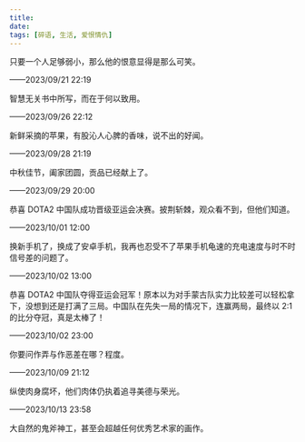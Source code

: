 ```yaml
---
title: 
date: 
tags: [碎语, 生活, 爱恨情仇]
---
```


只要一个人足够弱小，那么他的恨意显得是那么可笑。

——2023/09/21 22:19

智慧无关书中所写，而在于何以致用。

——2023/09/26 22:12

新鲜采摘的苹果，有股沁人心脾的香味，说不出的好闻。

——2023/09/28 21:19

中秋佳节，阖家团圆，贡品已经献上了。

——2023/09/29 20:00

恭喜 DOTA2 中国队成功晋级亚运会决赛。披荆斩棘，观众看不到，但他们知道。

——2023/10/01 12:00

换新手机了，换成了安卓手机，我再也忍受不了苹果手机龟速的充电速度与时不时信号差的问题了。

——2023/10/02 13:00

恭喜 DOTA2 中国队夺得亚运会冠军！原本以为对手蒙古队实力比较差可以轻松拿下，没想到还是打满了三局。中国队在先失一局的情况下，连赢两局，最终以 2:1 的比分夺冠，真是太棒了！

——2023/10/02 23:00

你要问作弄与作恶差在哪？程度。

——2023/10/09 21:12

纵使肉身腐坏，他们肉体仍执着追寻美德与荣光。

——2023/10/13 23:58

大自然的鬼斧神工，甚至会超越任何优秀艺术家的画作。

